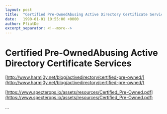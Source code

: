 ```yaml
---
layout: post
title:  "Certified Pre-OwnedAbusing Active Directory Certificate Services"
date:   1990-01-01 19:55:00 +0000
author: PfiatDe
excerpt_separator: <!--more-->
---
```


# Certified Pre-OwnedAbusing Active Directory Certificate Services

[http://www.harmj0y.net/blog/activedirectory/certified-pre-owned/](http://www.harmj0y.net/blog/activedirectory/certified-pre-owned/)

[https://www.specterops.io/assets/resources/Certified_Pre-Owned.pdf](https://www.specterops.io/assets/resources/Certified_Pre-Owned.pdf)

...
<!--more-->
